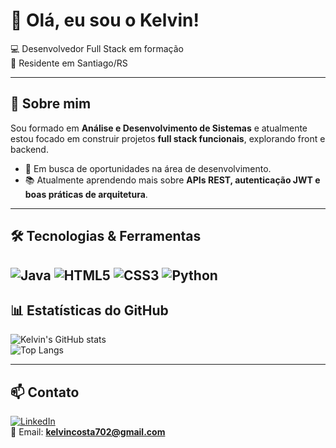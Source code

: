 # 👋 Olá, eu sou o Kelvin!

💻 Desenvolvedor Full Stack em formação                                                      
📍 Residente em Santiago/RS  

---

## 🚀 Sobre mim
Sou formado em **Análise e Desenvolvimento de Sistemas** e atualmente estou focado em construir projetos **full stack funcionais**, explorando front e backend.  

- 🎯 Em busca de oportunidades na área de desenvolvimento.  
- 📚 Atualmente aprendendo mais sobre **APIs REST, autenticação JWT e boas práticas de arquitetura**.  

---

## 🛠️ Tecnologias & Ferramentas
![Java](https://img.shields.io/badge/Java-ED8B00?style=for-the-badge&logo=openjdk&logoColor=white)
![HTML5](https://img.shields.io/badge/HTML5-E34F26?style=for-the-badge&logo=html5&logoColor=white)
![CSS3](https://img.shields.io/badge/CSS3-1572B6?style=for-the-badge&logo=css3&logoColor=white)
![Python](https://img.shields.io/badge/Python-3776AB?style=for-the-badge&logo=python&logoColor=white)
---

## 📊 Estatísticas do GitHub
![Kelvin's GitHub stats](https://github-readme-stats.vercel.app/api?username=kelvinbrandon&show_icons=true&theme=tokyonight)  
![Top Langs](https://github-readme-stats.vercel.app/api/top-langs/?username=kelvinbrandon&layout=compact&theme=tokyonight)

---

## 📫 Contato
[![LinkedIn](https://img.shields.io/badge/LinkedIn-0A66C2?style=for-the-badge&logo=linkedin&logoColor=white)](https://www.linkedin.com/in/seu-linkedin)  
📧 Email: **kelvincosta702@gmail.com**  

